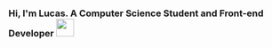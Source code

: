 ### Hi, I'm Lucas. A Computer Science Student and Front-end Developer <img src="https://github.com/blackcater/blackcater/raw/master/images/Hi.gif" height="32" />


